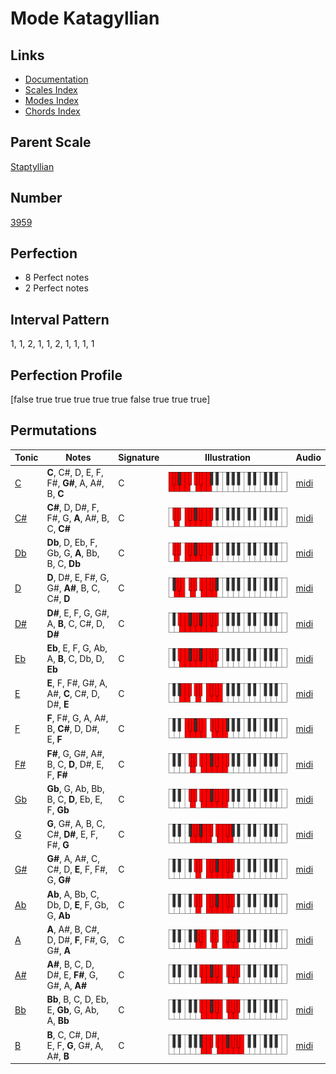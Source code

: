 # Mode Katagyllian

## Links

- [Documentation](index.md)
- [Scales Index](Scales.md)
- [Modes Index](Modes.md)
- [Chords Index](Chords.md)

## Parent Scale

[Staptyllian](ScaleStaptyllian.md)

## Number

[3959](https://ianring.com/musictheory/scales/3959)

## Perfection

- 8 Perfect notes
- 2 Perfect notes

## Interval Pattern

1, 1, 2, 1, 1, 2, 1, 1, 1, 1

## Perfection Profile

[false true true true true true false true true true]

## Permutations

| Tonic | Notes | Signature | Illustration | Audio |
|-------|-------|-----------|--------------|-------|
| [C](ModeCNaturalKatagyllian.md) | **C**, C#, D, E, F, F#, **G#**, A, A#, B, **C** | C | ![CNaturalKatagyllian](ModeCNaturalKatagyllian.png) | [midi](https://github.com/edipermadi/music/blob/main/docs/ModeCNaturalKatagyllian.mid?raw=true) |
| [C#](ModeCSharpKatagyllian.md) | **C#**, D, D#, F, F#, G, **A**, A#, B, C, **C#** | C | ![CSharpKatagyllian](ModeCSharpKatagyllian.png) | [midi](https://github.com/edipermadi/music/blob/main/docs/ModeCSharpKatagyllian.mid?raw=true) |
| [Db](ModeDFlatKatagyllian.md) | **Db**, D, Eb, F, Gb, G, **A**, Bb, B, C, **Db** | C | ![DFlatKatagyllian](ModeDFlatKatagyllian.png) | [midi](https://github.com/edipermadi/music/blob/main/docs/ModeDFlatKatagyllian.mid?raw=true) |
| [D](ModeDNaturalKatagyllian.md) | **D**, D#, E, F#, G, G#, **A#**, B, C, C#, **D** | C | ![DNaturalKatagyllian](ModeDNaturalKatagyllian.png) | [midi](https://github.com/edipermadi/music/blob/main/docs/ModeDNaturalKatagyllian.mid?raw=true) |
| [D#](ModeDSharpKatagyllian.md) | **D#**, E, F, G, G#, A, **B**, C, C#, D, **D#** | C | ![DSharpKatagyllian](ModeDSharpKatagyllian.png) | [midi](https://github.com/edipermadi/music/blob/main/docs/ModeDSharpKatagyllian.mid?raw=true) |
| [Eb](ModeEFlatKatagyllian.md) | **Eb**, E, F, G, Ab, A, **B**, C, Db, D, **Eb** | C | ![EFlatKatagyllian](ModeEFlatKatagyllian.png) | [midi](https://github.com/edipermadi/music/blob/main/docs/ModeEFlatKatagyllian.mid?raw=true) |
| [E](ModeENaturalKatagyllian.md) | **E**, F, F#, G#, A, A#, **C**, C#, D, D#, **E** | C | ![ENaturalKatagyllian](ModeENaturalKatagyllian.png) | [midi](https://github.com/edipermadi/music/blob/main/docs/ModeENaturalKatagyllian.mid?raw=true) |
| [F](ModeFNaturalKatagyllian.md) | **F**, F#, G, A, A#, B, **C#**, D, D#, E, **F** | C | ![FNaturalKatagyllian](ModeFNaturalKatagyllian.png) | [midi](https://github.com/edipermadi/music/blob/main/docs/ModeFNaturalKatagyllian.mid?raw=true) |
| [F#](ModeFSharpKatagyllian.md) | **F#**, G, G#, A#, B, C, **D**, D#, E, F, **F#** | C | ![FSharpKatagyllian](ModeFSharpKatagyllian.png) | [midi](https://github.com/edipermadi/music/blob/main/docs/ModeFSharpKatagyllian.mid?raw=true) |
| [Gb](ModeGFlatKatagyllian.md) | **Gb**, G, Ab, Bb, B, C, **D**, Eb, E, F, **Gb** | C | ![GFlatKatagyllian](ModeGFlatKatagyllian.png) | [midi](https://github.com/edipermadi/music/blob/main/docs/ModeGFlatKatagyllian.mid?raw=true) |
| [G](ModeGNaturalKatagyllian.md) | **G**, G#, A, B, C, C#, **D#**, E, F, F#, **G** | C | ![GNaturalKatagyllian](ModeGNaturalKatagyllian.png) | [midi](https://github.com/edipermadi/music/blob/main/docs/ModeGNaturalKatagyllian.mid?raw=true) |
| [G#](ModeGSharpKatagyllian.md) | **G#**, A, A#, C, C#, D, **E**, F, F#, G, **G#** | C | ![GSharpKatagyllian](ModeGSharpKatagyllian.png) | [midi](https://github.com/edipermadi/music/blob/main/docs/ModeGSharpKatagyllian.mid?raw=true) |
| [Ab](ModeAFlatKatagyllian.md) | **Ab**, A, Bb, C, Db, D, **E**, F, Gb, G, **Ab** | C | ![AFlatKatagyllian](ModeAFlatKatagyllian.png) | [midi](https://github.com/edipermadi/music/blob/main/docs/ModeAFlatKatagyllian.mid?raw=true) |
| [A](ModeANaturalKatagyllian.md) | **A**, A#, B, C#, D, D#, **F**, F#, G, G#, **A** | C | ![ANaturalKatagyllian](ModeANaturalKatagyllian.png) | [midi](https://github.com/edipermadi/music/blob/main/docs/ModeANaturalKatagyllian.mid?raw=true) |
| [A#](ModeASharpKatagyllian.md) | **A#**, B, C, D, D#, E, **F#**, G, G#, A, **A#** | C | ![ASharpKatagyllian](ModeASharpKatagyllian.png) | [midi](https://github.com/edipermadi/music/blob/main/docs/ModeASharpKatagyllian.mid?raw=true) |
| [Bb](ModeBFlatKatagyllian.md) | **Bb**, B, C, D, Eb, E, **Gb**, G, Ab, A, **Bb** | C | ![BFlatKatagyllian](ModeBFlatKatagyllian.png) | [midi](https://github.com/edipermadi/music/blob/main/docs/ModeBFlatKatagyllian.mid?raw=true) |
| [B](ModeBNaturalKatagyllian.md) | **B**, C, C#, D#, E, F, **G**, G#, A, A#, **B** | C | ![BNaturalKatagyllian](ModeBNaturalKatagyllian.png) | [midi](https://github.com/edipermadi/music/blob/main/docs/ModeBNaturalKatagyllian.mid?raw=true) |
